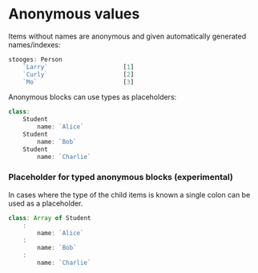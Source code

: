 Anonymous values
================

Items without names are anonymous and given automatically generated names/indexes:

```js
stooges: Person
	`Larry`						[1]
	`Curly`						[2]
	`Mo`						[3]
```

Anonymous blocks can use types as placeholders:

```js
class:
	Student
		name: `Alice`
	Student
		name: `Bob`
	Student
		name: `Charlie`
```

### Placeholder for typed anonymous blocks (experimental)

In cases where the type of the child items is known a single colon can be used as a placeholder.

```js
class: Array of Student
	:
		name: `Alice`
	:
		name: `Bob`
	:
		name: `Charlie`
```

